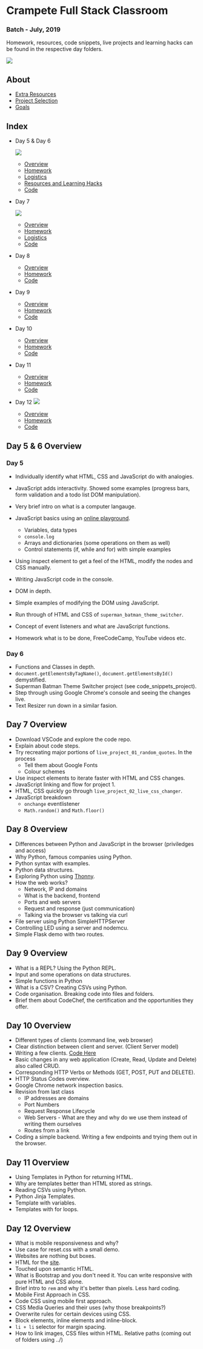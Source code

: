 # Crampete Full Stack Classroom

### Batch - July, 2019

Homework, resources, code snippets, live projects and learning hacks can be found in the respective day folders.

![](media/day_07.gif)

## About

- [Extra Resources](extra-resources.md)
- [Project Selection](project-selection.md)
- [Goals](goals.md)

## Index

- Day 5 & Day 6

  ![](media/day_05_n_06_resized.gif)

  - [Overview](#day-5---6-overview)
  - [Homework](day_05_n_06/homework.md)
  - [Logistics](day_05_n_06/logistics.md)
  - [Resources and Learning Hacks](day_05_n_06/resources-learning-hacks.md)
  - [Code](https://github.com/crampete/full_stack_classroom_july_2019/tree/master/day_05_n_06)

- Day 7

  ![](media/day_07_resized.gif)

  - [Overview](#day-7-overview)
  - [Homework](day_07/homework.md)
  - [Logistics](day_07/logistics.md)
  - [Code](https://github.com/crampete/full_stack_classroom_july_2019/tree/master/day_07)

- Day 8

  - [Overview](#day-8-overview)
  - [Homework](day_08/homework.md)
  - [Code](https://github.com/crampete/full_stack_classroom_july_2019/tree/master/day_08)

- Day 9

  - [Overview](#day-9-overview)
  - [Homework](day_09/homework.md)
  - [Code](https://github.com/crampete/full_stack_classroom_july_2019/tree/master/day_09)

- Day 10

  - [Overview](#day-10-overview)
  - [Homework](day_10/homework.md)
  - [Code](https://github.com/crampete/full_stack_classroom_july_2019/tree/master/day_10)

- Day 11

  - [Overview](#day-11-overview)
  - [Homework](day_11/homework.md)
  - [Code](https://github.com/crampete/full_stack_classroom_july_2019/tree/master/day_11)

- Day 12
  ![](media/responsive_plain_html_css_demo.gif)

  - [Overview](#day-12-overview)
  - [Homework](day_12/homework.md)
  - [Code](https://github.com/crampete/full_stack_classroom_july_2019/tree/master/day_12)

## Day 5 & 6 Overview

### Day 5

- Individually identify what HTML, CSS and JavaScript do with analogies.
- JavaScript adds interactivity. Showed some examples (progress bars, form validation and a todo list DOM manipulation).
- Very brief intro on what is a computer langauge.
- JavaScript basics using an [online playground](https://wwww.playcode.io).

  - Variables, data types
  - `console.log`
  - Arrays and dictionaries (some operations on them as well)
  - Control statements (if, while and for) with simple examples

- Using inspect element to get a feel of the HTML, modify the nodes and CSS manually.
- Writing JavaScript code in the console.
- DOM in depth.
- Simple examples of modifying the DOM using JavaScript.
- Run through of HTML and CSS of `superman_batman_theme_switcher`.
- Concept of event listeners and what are JavaScript functions.
- Homework what is to be done, FreeCodeCamp, YouTube videos etc.

### Day 6

- Functions and Classes in depth.
- `document.getElementsByTagName()`, `document.getElementsById()` demystified.
- Superman Batman Theme Switcher project (see code_snippets_project).
- Step through using Google Chrome's console and seeing the changes live.
- Text Resizer run down in a similar fasion.

## Day 7 Overview

- Download VSCode and explore the code repo.
- Explain about code steps.
- Try recreating major portions of `live_project_01_random_quotes`. In the process
  - Tell them about Google Fonts
  - Colour schemes
- Use inspect elements to iterate faster with HTML and CSS changes.
- JavaScript linking and flow for project 1.
- HTML, CSS quickly go through `live_project_02_live_css_changer`.
- JavaScript breakdown
  - `onchange` eventlistener
  - `Math.random()` and `Math.floor()`

## Day 8 Overview

- Differences between Python and JavaScript in the browser (priviledges and access)
- Why Python, famous companies using Python.
- Python syntax with examples.
- Python data structures.
- Exploring Python using [Thonny](https://www.thonny.org).
- How the web works?
  - Network, IP and domains
  - What is the backend, frontend
  - Ports and web servers
  - Request and response (just communication)
  - Talking via the browser vs talking via curl
- File server using Python SimpleHTTPServer
- Controlling LED using a server and nodemcu.
- Simple Flask demo with two routes.

## Day 9 Overview

- What is a REPL? Using the Python REPL.
- Input and some operations on data structures.
- Simple functions in Python
- What is a CSV? Creating CSVs using Python.
- Code organisation. Breaking code into files and folders.
- Brief them about CodeChef, the certification and the opportunities they offer.

## Day 10 Overview

- Different types of clients (command line, web browser)
- Clear distinction between client and server. (Client Server model)
- Writing a few clients. [Code Here](https://github.com/crampete/full_stack_classroom_july_2019/tree/master/day_10/code_snippets/01_clients_python)
- Basic changes in any web application (Create, Read, Update and Delete) also called CRUD.
- Corresponding HTTP Verbs or Methods (GET, POST, PUT and DELETE).
- HTTP Status Codes overview.
- Google Chrome network inspection basics.
- Revision from last class
  - IP addresses are domains
  - Port Numbers
  - Request Response Lifecycle
  - Web Servers - What are they and why do we use them instead of writing them ourselves
  - Routes from a link
- Coding a simple backend. Writing a few endpoints and trying them out in the browser.

## Day 11 Overview

- Using Templates in Python for returning HTML.
- Why are templates better than HTML stored as strings.
- Reading CSVs using Python.
- Python Jinja Templates.
- Template with variables.
- Templates with for loops.

## Day 12 Overview

- What is mobile responsiveness and why?
- Use case for reset.css with a small demo.
- Websites are nothing but boxes.
- HTML for the [site](https://github.com/crampete/full_stack_classroom_july_2019/tree/master/day_12/code_snippets/responsive_plain_css).
- Touched upon semantic HTML.
- What is Bootstrap and you don't need it. You can write responsive with pure HTML and CSS alone.
- Brief intro to `rem` and why it's better than pixels. Less hard coding.
- Mobile First Approach in CSS.
- Code CSS using mobile first approach.
- CSS Media Queries and their uses (why those breakpoints?)
- Overwrite rules for certain devices using CSS.
- Block elements, inline elements and inline-block.
- `li + li` selector for margin spacing.
- How to link images, CSS files within HTML. Relative paths (coming out of folders using ../)
